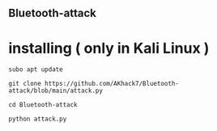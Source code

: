 ## Bluetooth-attack
# installing ( only in Kali Linux )

```
subo apt update
```
```
git clone https://github.com/AKhack7/Bluetooth-attack/blob/main/attack.py
```
```
cd Bluetooth-attack
```
```
python attack.py
```
